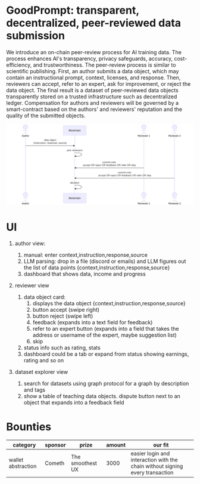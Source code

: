 # GoodPrompt: transparent, decentralized, peer-reviewed data submission

We introduce an on-chain peer-review process for AI training data.
The process enhances AI's transparency, privacy safeguards, accuracy, cost-efficiency, and trustworthiness.
The peer-review process is similar to scientific publishing.
First, an author submits a data object, which may contain an instructional prompt, context, licenses, and response.
Then, reviewers can accept, refer to an expert, ask for improvement, or reject the data object.
The final result is a dataset of peer-reviewed data objects transparently stored on a trusted infrastructure such as decentralized ledger.
Compensation for authors and reviewers will be governed by a smart-contract based on the authors' and reviewers' reputation and the quality of the submitted objects.

![ux](visuals/ux.svg)

# UI
1. author view:

    1. manual: enter  context,instruction,response,source
    1. LLM parsing: drop in a file (discord or emails) and LLM figures out the list of data points {context,instruction,response,source}
    1. dashboard that shows data, income and progress

1. reviewer view
    1. data object card:
        1. displays the data object {context,instruction,response,source}
        1. button accept (swipe right)
        1. button reject (swipe left)
        1. feedback (expands into a text field for feedback)
        1. refer to an expert button (expands into a field that takes the address or username of the expert, maybe suggestion list)
        1. skip
    1. status info such as rating, stats
    1. dashboard could be a tab or expand from status showing earnings, rating and so on

1. dataset explorer view
    1. search for datasets using graph protocol for a graph by description and tags
    1. show a table of teaching data objects. dispute button next to an object that expands into a feedback field

# Bounties

| category           | sponsor | prize            | amount | our fit                                                                       |
|--------------------|---------|------------------|--------|-------------------------------------------------------------------------------|
| wallet abstraction | Cometh  | The smoothest UX | 3000   | easier login and interaction with the chain without signing every transaction |


